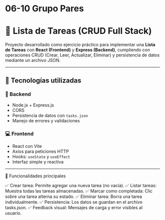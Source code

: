 # 06-10 Grupo Pares
# 📝 Lista de Tareas (CRUD Full Stack)

Proyecto desarrollado como ejercicio práctico para implementar una **Lista de Tareas** con **React (Frontend)** y **Express (Backend)**, cumpliendo con operaciones CRUD (Crear, Leer, Actualizar, Eliminar) y persistencia de datos mediante un archivo JSON.

---

## 🚀 Tecnologías utilizadas

### 🔧 Backend
- Node.js + Express.js  
- CORS  
- Persistencia de datos con `tasks.json`  
- Manejo de errores y validaciones

### 💻 Frontend
- React con Vite  
- Axios para peticiones HTTP  
- Hooks: `useState` y `useEffect`  
- Interfaz simple y reactiva  

---

🔁 Funcionalidades principales

✅ Crear tarea: Permite agregar una nueva tarea (no vacía).
✅ Listar tareas: Muestra todas las tareas almacenadas.
✅ Marcar como completada: Clic sobre una tarea alterna su estado.
✅ Eliminar tarea: Borra una tarea individualmente.
✅ Persistencia: Los datos se guardan en el archivo tasks.json.
✅ Feedback visual: Mensajes de carga y error visibles al usuario.

